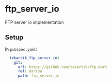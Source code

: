 # ftp_server_io

FTP server io implementation

## Setup

In `pubspec.yaml`:

```yaml
  tekartik_ftp_server_io:
    git:
      url: https://github.com/tekartik/ftp.dart
      ref: dart3a
      path: ftp_server_io
```